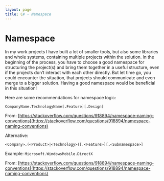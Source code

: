 ```yaml
---
layout: page
title: C# - Namespace
---
```


# Namespace 

In my work projects I have built a lot of smaller tools, but also some libraries and whole systems, containing multiple projects within the solution. 
In the beginning of the process, you have to choose a good namespace for structuring the project(s) and bring them together in a useful structure, even if the projects don’t interact with each other directly. But let time go, you could encounter the situation, that projects should communicate and even merge to a bigger solution. Having a good namespace would be beneficial in this situation!

Here are some recommendations for namespace logic:

`CompanyName.TechnologyName[.Feature][.Design]`

From: [https://stackoverflow.com/questions/918894/namespace-naming-conventions](https://stackoverflow.com/questions/918894/namespace-naming-conventions)


Alternative:

`<Company>.(<Product>|<Technology>)[.<Feature>][.<Subnamespace>]`

Example: `Microsoft.WindowsMobile.DirectX`

From: [https://stackoverflow.com/questions/918894/namespace-naming-conventions](https://stackoverflow.com/questions/918894/namespace-naming-conventions)